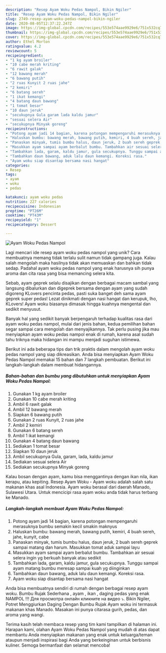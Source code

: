 ```yaml
---
description: "Resep Ayam Woku Pedas Nampol, Bikin Ngiler"
title: "Resep Ayam Woku Pedas Nampol, Bikin Ngiler"
slug: 2749-resep-ayam-woku-pedas-nampol-bikin-ngiler
date: 2020-08-05T12:37:22.247Z
image: https://img-global.cpcdn.com/recipes/553e574aae9929e6/751x532cq70/ayam-woku-pedas-nampol-foto-resep-utama.jpg
thumbnail: https://img-global.cpcdn.com/recipes/553e574aae9929e6/751x532cq70/ayam-woku-pedas-nampol-foto-resep-utama.jpg
cover: https://img-global.cpcdn.com/recipes/553e574aae9929e6/751x532cq70/ayam-woku-pedas-nampol-foto-resep-utama.jpg
author: Ethel Morton
ratingvalue: 4.2
reviewcount: 5
recipeingredient:
- "1 kg ayam broiler"
- "10 cabe merah kriting"
- "6 rawit galak"
- "12 bawang merah"
- "6 bawang putih"
- "2 ruas Kunyit 2 ruas jahe"
- "2 kemiri"
- "6 batang sereh"
- "1 ikat kemangi"
- "4 batang daun bawang"
- "1 tomat besar"
- "10 daun jeruk"
- "secukupnya Gula garam lada kaldu jamur"
- "sesuai selera Air"
- "secukupnya Minyak goreng"
recipeinstructions:
- "Potong ayam jadi 14 bagian, karena potongan mempengaruhi merasuknya bumbu semakin kecil smakin maknyus"
- "Haluskan bumbu: bawang merah, bawang putih, kemiri, 4 buah sereh, jahe, kunyit, cabe"
- "Panaskan minyak, tumis bumbu halus, daun jeruk, 2 buah sereh geprek sampai matang dan harum. Masukkan tomat aduk sampai layu"
- "Masukkan ayam sampai ayam berbalut bumbu. Tambahkan air sesuai selera ingin yg berkuah banyak atau sedikit"
- "Tambahkan lada, garam, kaldu jamur, gula secukupnya. Tunggu sampai ayam matang bumbu meresap sampai kuah yg diinginkan"
- "Tambahkan daun bawang, aduk lalu daun kemangi. Koreksi rasa."
- "Ayam woku siap disantap bersama nasi hangat"
categories:
- Resep
tags:
- ayam
- woku
- pedas

katakunci: ayam woku pedas 
nutrition: 227 calories
recipecuisine: Indonesian
preptime: "PT26M"
cooktime: "PT43M"
recipeyield: "1"
recipecategory: Dessert

---
```



![Ayam Woku Pedas Nampol](https://img-global.cpcdn.com/recipes/553e574aae9929e6/751x532cq70/ayam-woku-pedas-nampol-foto-resep-utama.jpg)

Lagi mencari ide resep ayam woku pedas nampol yang unik? Cara membuatnya memang tidak terlalu sulit namun tidak gampang juga. Kalau salah mengolah maka hasilnya tidak akan memuaskan dan bahkan tidak sedap. Padahal ayam woku pedas nampol yang enak harusnya sih punya aroma dan cita rasa yang bisa memancing selera kita.

Sebab, ayam geprek selalu disajikan dengan berbagai macam sambal yang langsung dibalurkan dan digeprek bersama dengan ayam yang sudah digoreng KLovers pencinta pedas, pasti suka banget deh sama ayam geprek super pedas! Lezat dinikmati dengan nasi hangat dan kerupuk, lho, KLovers! Ayam woku biasanya dimasak hingga kuahnya mengental dan sedikit menyusut.

Banyak hal yang sedikit banyak berpengaruh terhadap kualitas rasa dari ayam woku pedas nampol, mulai dari jenis bahan, kedua pemilihan bahan segar sampai cara mengolah dan menyajikannya. Tak perlu pusing jika mau menyiapkan ayam woku pedas nampol enak di rumah, karena asal sudah tahu triknya maka hidangan ini mampu menjadi suguhan istimewa.


Berikut ini ada beberapa tips dan trik praktis dalam mengolah ayam woku pedas nampol yang siap dikreasikan. Anda bisa menyiapkan Ayam Woku Pedas Nampol memakai 15 bahan dan 7 langkah pembuatan. Berikut ini langkah-langkah dalam membuat hidangannya.

<!--inarticleads1-->

##### Bahan-bahan dan bumbu yang dibutuhkan untuk menyiapkan Ayam Woku Pedas Nampol:

1. Gunakan 1 kg ayam broiler
1. Gunakan 10 cabe merah kriting
1. Ambil 6 rawit galak
1. Ambil 12 bawang merah
1. Siapkan 6 bawang putih
1. Gunakan 2 ruas Kunyit, 2 ruas jahe
1. Ambil 2 kemiri
1. Gunakan 6 batang sereh
1. Ambil 1 ikat kemangi
1. Gunakan 4 batang daun bawang
1. Sediakan 1 tomat besar
1. Siapkan 10 daun jeruk
1. Ambil secukupnya Gula, garam, lada, kaldu jamur
1. Sediakan sesuai selera Air
1. Sediakan secukupnya Minyak goreng


Kalau bosan dengan ayam, kamu bisa menggantinya dengan ikan nila, ikan kerapu, atau kepiting. Resep Ayam Woku - Ayam woku adalah salah satu makanan khas asal Indonesia. Ayam woku berasal dari daerah Manado, Sulawesi Utara. Untuk mencicipi rasa ayam woku anda tidak harus terbang ke Manado. 

<!--inarticleads2-->

##### Langkah-langkah membuat Ayam Woku Pedas Nampol:

1. Potong ayam jadi 14 bagian, karena potongan mempengaruhi merasuknya bumbu semakin kecil smakin maknyus
1. Haluskan bumbu: bawang merah, bawang putih, kemiri, 4 buah sereh, jahe, kunyit, cabe
1. Panaskan minyak, tumis bumbu halus, daun jeruk, 2 buah sereh geprek sampai matang dan harum. Masukkan tomat aduk sampai layu
1. Masukkan ayam sampai ayam berbalut bumbu. Tambahkan air sesuai selera ingin yg berkuah banyak atau sedikit
1. Tambahkan lada, garam, kaldu jamur, gula secukupnya. Tunggu sampai ayam matang bumbu meresap sampai kuah yg diinginkan
1. Tambahkan daun bawang, aduk lalu daun kemangi. Koreksi rasa.
1. Ayam woku siap disantap bersama nasi hangat


Anda bisa membuatnya sendiri di rumah dengan berbagai resep ayam woku. Bumbu Rujak Sederhana , ayam , ikan , daging pedas yang enak NAMPOL !!! Для просмотра онлайн кликните на видео ⤵. Bikin Ngiler, Potret Menggiurkan Daging Dengan Bumbu Rujak Ayam woku ini termasuk makanan khas Manado. Masakan ini punya citarasa gurih, pedas, dan aroma yang wangi. 

Terima kasih telah membaca resep yang tim kami tampilkan di halaman ini. Harapan kami, olahan Ayam Woku Pedas Nampol yang mudah di atas dapat membantu Anda menyiapkan makanan yang enak untuk keluarga/teman ataupun menjadi inspirasi bagi Anda yang berkeinginan untuk berbisnis kuliner. Semoga bermanfaat dan selamat mencoba!
